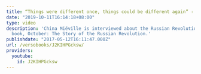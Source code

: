 ```yaml
---
title: “Things were different once, things could be different again” - China Miéville
date: "2019-10-11T16:14:18+08:00"
type: video
description: 'China Miéville is interviewed about the Russian Revolution and his new
  book, October: The Story of the Russian Revolution.'
publishdate: "2017-05-12T16:11:47.000Z"
url: /versobooks/J2KIHPGcksw/
providers:
  youtube:
    id: J2KIHPGcksw
---
```


